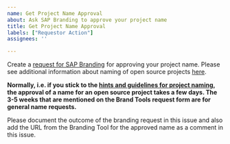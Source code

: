 ```yaml
---
name: Get Project Name Approval
about: Ask SAP Branding to approve your project name
title: Get Project Name Approval
labels: ["Requestor Action"]
assignees: ''

---
```


Create a [request for SAP Branding](https://www.sapbrandtools.com/naming-center/#/create-request) for approving your project name. Please see additional information about naming of open source projects [here](https://wiki.one.int.sap/wiki/display/ospodocs/Hints+and+Guidelines+for+Project+Naming).

**Normally, i.e. if you stick to the [hints and guidelines for project naming](https://wiki.one.int.sap/wiki/display/ospodocs/Hints+and+Guidelines+for+Project+Naming), the approval of a name for an open source project takes a few days. The 3-5 weeks that are mentioned on the Brand Tools request form are for general name requests.**

Please document the outcome of the branding request in this issue and also add the URL from the Branding Tool for the approved name as a comment in this issue.
